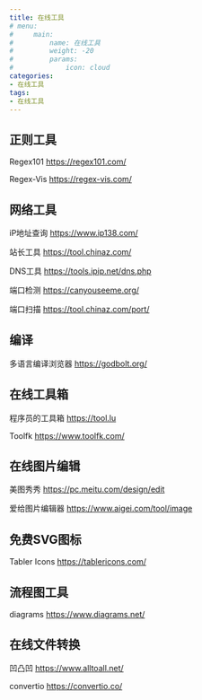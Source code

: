 ```yaml
---
title: 在线工具
# menu:
#     main: 
#         name: 在线工具
#         weight: -20
#         params:
#             icon: cloud
categories:
- 在线工具
tags: 
- 在线工具
---
```


## 正则工具
Regex101 https://regex101.com/

Regex-Vis https://regex-vis.com/


## 网络工具
iP地址查询 https://www.ip138.com/

站长工具 https://tool.chinaz.com/

DNS工具 https://tools.ipip.net/dns.php

端口检测 https://canyouseeme.org/

端口扫描 https://tool.chinaz.com/port/


## 编译
多语言编译浏览器 https://godbolt.org/


## 在线工具箱
程序员的工具箱 https://tool.lu

Toolfk https://www.toolfk.com/


## 在线图片编辑
美图秀秀 https://pc.meitu.com/design/edit

爱给图片编辑器 https://www.aigei.com/tool/image


## 免费SVG图标
Tabler Icons https://tablericons.com/

## 流程图工具
diagrams https://www.diagrams.net/


## 在线文件转换
凹凸凹 https://www.alltoall.net/

convertio https://convertio.co/